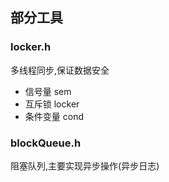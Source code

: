 ## 部分工具

### locker.h
多线程同步,保证数据安全
* 信号量 sem
* 互斥锁 locker
* 条件变量 cond

### blockQueue.h
阻塞队列,主要实现异步操作(异步日志)
